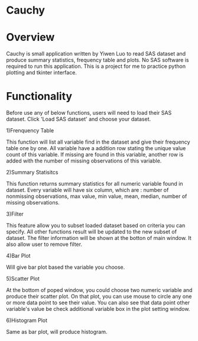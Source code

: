 # Cauchy



# Overview

Cauchy is small application written by Yiwen Luo to read SAS dataset and produce summary statistics, frequency table and plots. No SAS software is required to run this application. This is a project for me to practice python plotting and tkinter interface.

# Functionality
Before use any of below functions, users will need to load their SAS dataset. Click 'Load SAS dataset' and choose your dataset.

1)Frenquency Table

This function will list all variable find in the dataset and give their frequency table one by one. All variable have a addition row stating the unique value count of this variable. If missing are found in this variable, another row is added with the number of missing observations of this variable.

2)Summary Statisitcs

This function returns summary statistics for all numeric variable found in dataset. Every variable will have six column, which are : number of nonmissing observations, max value, min value, mean, median, number of missing observations.

3)Filter

This feature allow you to subset loaded dataset based on criteria you can specify. All other functions result will be updated to the new subset of dataset. The filter information will be shown at the botton of main window. It also allow user to remove filter.

4)Bar Plot

Will give bar plot based the variable you choose.


5)Scatter Plot

At the bottom of poped window, you could choose two numeric variable and produce their scatter plot. On that plot, you can use mouse to circle any one or more data point to see their value. You can also see that data point other variable's value be check additional variable box in the plot setting window.

6)Histogram Plot

Same as bar plot, will produce histogram.

